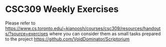 # CSC309 Weekly Exercises

Please refer to https://www.cs.toronto.edu/~kianoosh/courses/csc309/resources/handouts/?source=exercises
where you can consider them as small tasks prepared to the project https://github.com/VoidDominator/Scriptorium
